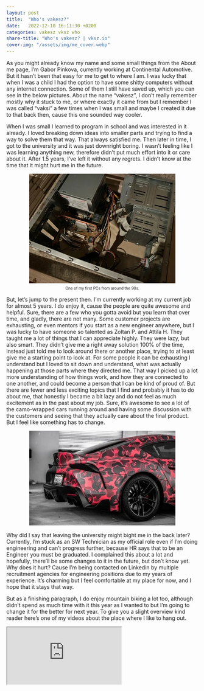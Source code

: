 ```yaml
---
layout: post
title:  "Who's vakesz?"
date:   2022-12-10 16:11:30 +0200
categories: vakesz vksz who
share-title: "Who's vakesz? | vksz.io"
cover-img: "/assets/img/me_cover.webp"
---
```


As you might already know my name and some small things from the About me page, I’m Gabor Pinkova, currently working at Continental Automotive. But it hasn’t been that easy for me to get to where I am. I was lucky that when I was a child I had the option to have some shitty computers without any internet connection. Some of them I still have saved up, which you can see in the below pictures. About the name “vakesz”, I don’t really remember mostly why it stuck to me, or where exactly it came from but I remember I was called “vaksi” a few times when I was small and maybe I created it due to that back then, cause this one sounded way cooler.

When I was small I learned to program in school and was interested in it already. I loved breaking down ideas into smaller parts and trying to find a way to solve them that way. That always satisfied me. Then later in time, I got to the university and it was just downright boring. I wasn’t feeling like I was learning anything new, therefore didn’t put much effort into it or care about it. After 1.5 years, I’ve left it without any regrets. I didn’t know at the time that it might hurt me in the future.

<p align="center">
<img src="/assets/img/pc2.webp"><br>
<font size="1px">One of my first PCs from around the 90s.</font>
</p>

But, let’s jump to the present then. I’m currently working at my current job for almost 5 years. I do enjoy it, cause the people are quite awesome and helpful. Sure, there are a few who you gotta avoid but you learn that over time, and gladly, there are not many. Some customer projects are exhausting, or even mentors if you start as a new engineer anywhere, but I was lucky to have someone so talented as Zoltan P. and Attila H. They taught me a lot of things that I can appreciate highly. They were lazy, but also smart. They didn’t give me a right away solution 100% of the time, instead just told me to look around there or another place, trying to at least give me a starting point to look at. For some people it can be exhausting I understand but I loved to sit down and understand, what was actually happening at those parts where they directed me. That way I picked up a lot more understanding of how things work, and how they are connected to one another, and could become a person that I can be kind of proud of. But there are fewer and less exciting topics that I find and probably it has to do about me, that honestly I became a bit lazy and do not feel as much excitement as in the past about my job. Sure, it’s awesome to see a lot of the camo-wrapped cars running around and having some discussion with the customers and seeing that they actually care about the final product. But I feel like something has to change.

<p align="center">
<img src="/assets/img/camo_car.webp">
</p>

Why did I say that leaving the university might bight me in the back later? Currently, I’m stuck as an SW Technician as my official role even if I’m doing engineering and can’t progress further, because HR says that to be an Engineer you must be graduated. I complained this about a lot and hopefully, there’ll be some changes to it in the future, but don’t know yet. Why does it hurt? Cause I’m being contacted on Linkedin by multiple recruitment agencies for engineering positions due to my years of experience. It’s charming but I feel comfortable at my place for now, and I hope that it stays that way.

But as a finishing paragraph, I do enjoy mountain biking a lot too, although didn’t spend as much time with it this year as I wanted to but I’m going to change it for the better for next year. To give you a slight overview kind reader here’s one of my videos about the place where I like to hang out.

<div class="iframe-container">
<iframe class="iframe-video" src="https://www.youtube.com/embed/CECk3XKRFRM" allowfullscreen></iframe>
</div>